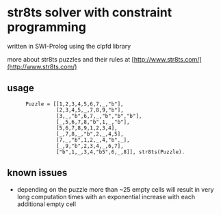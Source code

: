 str8ts solver with constraint programming
======
written in SWI-Prolog using the clpfd library

more about str8ts puzzles and their rules at [http://www.str8ts.com/](http://www.str8ts.com/)

usage
-----
          Puzzle = [[1,2,3,4,5,6,7,_,"b"],
                    [2,3,4,5,_,7,8,9,"b"],
                    [3,_,"b",6,7,_,"b","b","b"],
                    [_,5,6,7,8,"b",1,_,"b"],
                    [5,6,7,8,9,1,2,3,4],
                    [_,7,8,_,"b",2,_,4,5],
                    [7,_,"b",1,2,_,4,"b",_],
                    [_,9,"b",2,3,4,_,6,7],
                    ["b",1,_,3,4,"b5",6,_,8]], str8ts(Puzzle).


known issues
--------
- depending on the puzzle more than ~25 empty cells will result in very long computation times with an exponential increase with each additional empty cell
